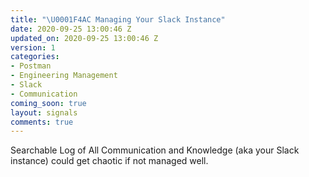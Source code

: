 ```yaml
---
title: "\U0001F4AC Managing Your Slack Instance"
date: 2020-09-25 13:00:46 Z
updated_on: 2020-09-25 13:00:46 Z
version: 1
categories:
- Postman
- Engineering Management
- Slack
- Communication
coming_soon: true
layout: signals
comments: true
---
```


Searchable Log of All Communication and Knowledge (aka your Slack instance) could get chaotic if not managed well.